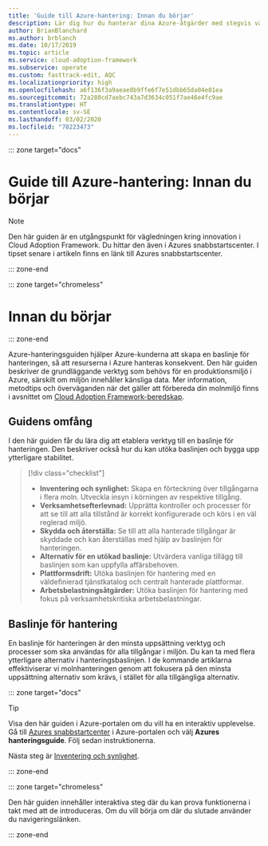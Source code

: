 ```yaml
---
title: 'Guide till Azure-hantering: Innan du börjar'
description: Lär dig hur du hanterar dina Azure-åtgärder med stegvis vägledning.
author: BrianBlanchard
ms.author: brblanch
ms.date: 10/17/2019
ms.topic: article
ms.service: cloud-adoption-framework
ms.subservice: operate
ms.custom: fasttrack-edit, AQC
ms.localizationpriority: high
ms.openlocfilehash: a6f136f3a9aeae8b9ffe6f7e51dbb65da04e81ea
ms.sourcegitcommit: 72a280cd7aebc743a7d3634c051f7ae46e4fc9ae
ms.translationtype: HT
ms.contentlocale: sv-SE
ms.lasthandoff: 03/02/2020
ms.locfileid: "78223473"
---
```

::: zone target="docs"

# <a name="azure-management-guide-before-you-start"></a>Guide till Azure-hantering: Innan du börjar

> [!NOTE]
> Den här guiden är en utgångspunkt för vägledningen kring innovation i Cloud Adoption Framework. Du hittar den även i Azures snabbstartscenter. I tipset senare i artikeln finns en länk till Azures snabbstartscenter.

::: zone-end

::: zone target="chromeless"

# <a name="before-you-start"></a>Innan du börjar

::: zone-end

Azure-hanteringsguiden hjälper Azure-kunderna att skapa en baslinje för hanteringen, så att resurserna i Azure hanteras konsekvent. Den här guiden beskriver de grundläggande verktyg som behövs för en produktionsmiljö i Azure, särskilt om miljön innehåller känsliga data. Mer information, metodtips och överväganden när det gäller att förbereda din molnmiljö finns i avsnittet om [Cloud Adoption Framework-beredskap](../index.md).

## <a name="scope-of-this-guide"></a>Guidens omfång

I den här guiden får du lära dig att etablera verktyg till en baslinje för hanteringen. Den beskriver också hur du kan utöka baslinjen och bygga upp ytterligare stabilitet.

> [!div class="checklist"]
>
> - **Inventering och synlighet:** Skapa en förteckning över tillgångarna i flera moln. Utveckla insyn i körningen av respektive tillgång.
> - **Verksamhetsefterlevnad:** Upprätta kontroller och processer för att se till att alla tillstånd är korrekt konfigurerade och körs i en väl reglerad miljö.
> - **Skydda och återställa:** Se till att alla hanterade tillgångar är skyddade och kan återställas med hjälp av baslinjen för hanteringen.
> - **Alternativ för en utökad baslinje:** Utvärdera vanliga tillägg till baslinjen som kan uppfylla affärsbehoven.
> - **Plattformsdrift:** Utöka baslinjen för hantering med en väldefinierad tjänstkatalog och centralt hanterade plattformar.
> - **Arbetsbelastningsåtgärder:** Utöka baslinjen för hantering med fokus på verksamhetskritiska arbetsbelastningar.

## <a name="management-baseline"></a>Baslinje för hantering

En baslinje för hanteringen är den minsta uppsättning verktyg och processer som ska användas för alla tillgångar i miljön. Du kan ta med flera ytterligare alternativ i hanteringsbaslinjen. I de kommande artiklarna effektiviserar vi molnhanteringen genom att fokusera på den minsta uppsättning alternativ som krävs, i stället för alla tillgängliga alternativ.

::: zone target="docs"

> [!TIP]
> Visa den här guiden i Azure-portalen om du vill ha en interaktiv upplevelse. Gå till [Azures snabbstartcenter](https://portal.azure.com/?feature.quickstart=true#blade/Microsoft_Azure_Resources/QuickstartCenterBlade) i Azure-portalen och välj **Azures hanteringsguide**. Följ sedan instruktionerna.

Nästa steg är [Inventering och synlighet](./inventory.md).

::: zone-end

::: zone target="chromeless"

Den här guiden innehåller interaktiva steg där du kan prova funktionerna i takt med att de introduceras. Om du vill börja om där du slutade använder du navigeringslänken.

::: zone-end
